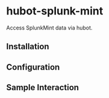 hubot-splunk-mint
=================
Access SplunkMint data via hubot.


## Installation


## Configuration


## Sample Interaction

